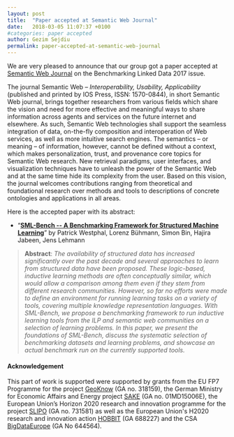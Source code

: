```yaml
---
layout: post
title:  "Paper accepted at Semantic Web Journal"
date:   2018-03-05 11:07:37 +0100
#categories: paper accepted
author: Gezim Sejdiu
permalink: paper-accepted-at-semantic-web-journal
---
```

We are very pleased to announce that our group got a paper accepted at [Semantic Web Journal](http://www.semantic-web-journal.net/) on the Benchmarking Linked Data 2017 issue.
<!--more-->
The journal Semantic Web – _Interoperability, Usability, Applicability_ (published and printed by IOS Press, ISSN: 1570-0844), in short Semantic Web journal, brings together researchers from various fields which share the vision and need for more effective and meaningful ways to share information across agents and services on the future internet and elsewhere. As such, Semantic Web technologies shall support the seamless integration of data, on-the-fly composition and interoperation of Web services, as well as more intuitive search engines. The semantics – or meaning – of information, however, cannot be defined without a context, which makes personalization, trust, and provenance core topics for Semantic Web research. New retrieval paradigms, user interfaces, and visualization techniques have to unleash the power of the Semantic Web and at the same time hide its complexity from the user. Based on this vision, the journal welcomes contributions ranging from theoretical and foundational research over methods and tools to descriptions of concrete ontologies and applications in all areas.

Here is the accepted paper with its abstract:
* “**[SML-Bench -- A Benchmarking Framework for Structured Machine Learning](http://www.semantic-web-journal.net/system/files/swj1810.pdf)**”
 by Patrick Westphal, Lorenz Bühmann, Simon Bin, Hajira Jabeen, Jens Lehmann
 
 >**Abstract**: _The availability of structured data has increased significantly over the past decade and several approaches to learn from structured data have been proposed. These logic-based, inductive learning methods are often conceptually similar, which would allow a comparison among them even if they stem from different research communities. However, so far no efforts were made to define an environment for running learning tasks on a variety of tools, covering multiple knowledge representation languages. With SML-Bench, we propose a benchmarking framework to run inductive learning tools from the ILP and semantic web communities on a selection of learning problems. In this paper, we present the foundations of SML-Bench, discuss the systematic selection of benchmarking datasets and learning problems, and showcase an actual benchmark run on the currently supported tools._

#### Acknowledgement
This part of work is supported were supported by grants from the EU FP7 Programme for the project [GeoKnow](http://geoknow.eu) (GA no. 318159), the German Ministry for Economic Affairs and Energy project [SAKE](https://www.sake-projekt.de/) (GA no. 01MD15006E), the European Union’s Horizon 2020 research and innovation programme for the project [SLIPO](http://www.slipo.eu/) (GA no. 731581) as well as the European Union's H2020 research and innovation action [HOBBIT](https://project-hobbit.eu/) (GA 688227) and the CSA [BigDataEurope](https://www.big-data-europe.eu/) (GA No 644564).